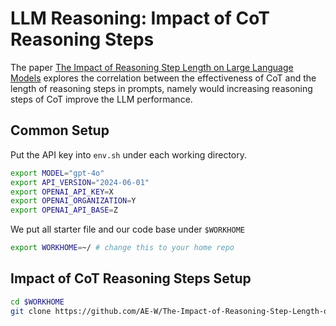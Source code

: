 # LLM Reasoning: Impact of CoT Reasoning Steps

The paper [The Impact of Reasoning Step Length on Large Language Models](https://arxiv.org/abs/2401.04925) explores the correlation between the effectiveness of CoT and the length of reasoning steps in prompts, namely would increasing reasoning steps of CoT improve the LLM performance.

## Common Setup

Put the API key into `env.sh` under each working directory.

```bash
export MODEL="gpt-4o"
export API_VERSION="2024-06-01"
export OPENAI_API_KEY=X
export OPENAI_ORGANIZATION=Y
export OPENAI_API_BASE=Z
```

We put all starter file and our code base under `$WORKHOME`

```bash
export WORKHOME=~/ # change this to your home repo
```

## Impact of CoT Reasoning Steps Setup

```bash
cd $WORKHOME 
git clone https://github.com/AE-W/The-Impact-of-Reasoning-Step-Length-on-Large-Language-Models.git
```
